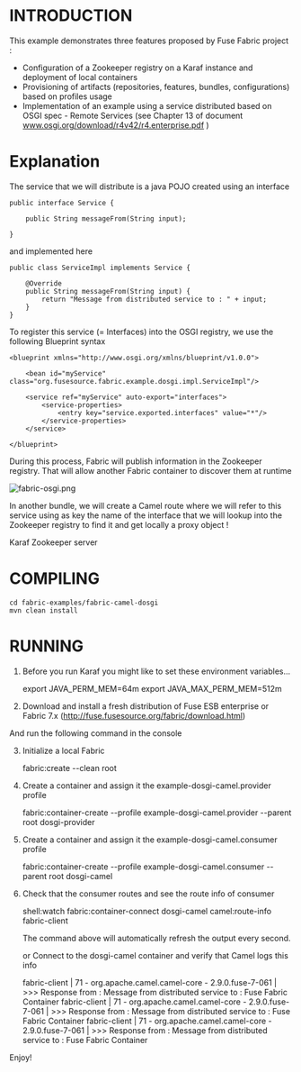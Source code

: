 # INTRODUCTION

This example demonstrates three features proposed by Fuse Fabric project :

* Configuration of a Zookeeper registry on a Karaf instance and deployment of local containers
* Provisioning of artifacts (repositories, features, bundles, configurations) based on profiles usage
* Implementation of an example using a service distributed based on OSGI spec - Remote Services (see Chapter 13 of document www.osgi.org/download/r4v42/r4.enterprise.pdf )

# Explanation

The service that we will distribute is a java POJO created using an interface

    public interface Service {

        public String messageFrom(String input);

    }

and implemented here

    public class ServiceImpl implements Service {

        @Override
        public String messageFrom(String input) {
            return "Message from distributed service to : " + input;
        }
    }

To register this service (= Interfaces) into the OSGI registry, we use the following Blueprint syntax

    <blueprint xmlns="http://www.osgi.org/xmlns/blueprint/v1.0.0">

        <bean id="myService" class="org.fusesource.fabric.example.dosgi.impl.ServiceImpl"/>

        <service ref="myService" auto-export="interfaces">
            <service-properties>
                <entry key="service.exported.interfaces" value="*"/>
            </service-properties>
        </service>

    </blueprint>

During this process, Fabric will publish information in the Zookeeper registry. That will allow another Fabric container to discover them at runtime

![fabric-osgi.png](https://github.com/fusesource/fuse/raw/master/fabric/fabric-examples/fabric-camel-dosgi/fabric-dosgi.png)

In another bundle, we will create a Camel route where we will refer to this service using as key the name of the interface that we will lookup into
the Zookeeper registry to find it and get locally a proxy object !

<reference id="myService" interface="org.fusesource.fabric.example.dosgi.Service" availability="optional"/>

<camelContext id="camel" trace="false" xmlns="http://camel.apache.org/schema/blueprint">

  <route id="fabric-client">
    <from uri="timer://foo?fixedRate=true&amp;period=10000"/>
    <setBody>
        <constant>Karaf Zookeeper server</constant>
    </setBody>
    <bean ref="myService" method="messageFrom"/>
    <log message=">>> Response from : ${body}"/>
  </route>

</camelContext>


# COMPILING

    cd fabric-examples/fabric-camel-dosgi
    mvn clean install

# RUNNING

1) Before you run Karaf you might like to set these environment variables...

    export JAVA_PERM_MEM=64m
    export JAVA_MAX_PERM_MEM=512m

2) Download and install a fresh distribution of Fuse ESB enterprise or Fabric 7.x (http://fuse.fusesource.org/fabric/download.html)

And run the following command in the console

3) Initialize a local Fabric

    fabric:create --clean root


4) Create a container and assign it the example-dosgi-camel.provider profile

    fabric:container-create --profile example-dosgi-camel.provider --parent root dosgi-provider

5) Create a container and assign it the example-dosgi-camel.consumer profile

    fabric:container-create --profile example-dosgi-camel.consumer --parent root dosgi-camel

6) Check that the consumer routes and see the route info of consumer

    shell:watch fabric:container-connect dosgi-camel camel:route-info fabric-client

   The command above will automatically refresh the output every second.

   or Connect to the dosgi-camel container and verify that Camel logs this info

   fabric-client | 71 - org.apache.camel.camel-core - 2.9.0.fuse-7-061 | >>> Response from : Message from distributed service to : Fuse Fabric Container
   fabric-client | 71 - org.apache.camel.camel-core - 2.9.0.fuse-7-061 | >>> Response from : Message from distributed service to : Fuse Fabric Container
   fabric-client | 71 - org.apache.camel.camel-core - 2.9.0.fuse-7-061 | >>> Response from : Message from distributed service to : Fuse Fabric Container

Enjoy!
